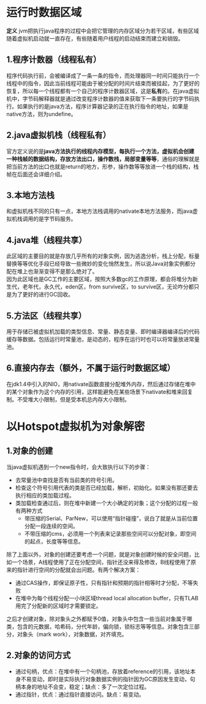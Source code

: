 # 运行时数据区域  
**定义** jvm把执行java程序的过程中会把它管理的内存区域分为若干区域，有些区域随着虚拟机启动就一直存在，有些随着用户线程的启动结束而建立和销毁。  

## 1.程序计数器（线程私有）  
程序代码执行前，会被编译成了一条一条的指令，而处理器同一时间只能执行一个线程中的指令，因此当前线程可能由于被分配的时间片结束而被挂起，为了更好的恢复，所以每一个线程都有一个自己的程序计数器区域，这是**私有**的。在java虚拟机中，字节码解释器就是通过改变程序计数器的值来获取下一条要执行的字节码执行。如果执行的是java方法，程序计算器记录的正在执行指令的地址，如果是native方法，则为undefine。  

## 2.java虚拟机栈（线程私有）  
官方定义说的是**java方法执行的线程内存模型，每执行一个方法，虚拟机会创建一种栈帧的数据结构，存放方法出口，操作数栈，局部变量等等**，通俗的理解就是把当前方法的出口也就是return的地方，形参，操作数等等放进一个栈的结构，栈帧在后面还会详细介绍。  

## 3.本地方法栈  
和虚拟机栈不同的只有一点，本地方法栈调用的nativate本地方法服务，而java虚拟机栈调用的是字节码服务。  

## 4.java堆（线程共享）  
此区域的主要目的就是存放几乎所有的对象实例，因为逃逸分析，栈上分配，标量替换等等优化手段已经导致一些微妙的变化悄然发生，所以说Java对象实例都分配在堆上也渐渐变得不是那么绝对了。  
因为此区域也是GC工作的主要区域，按照大多数gc的工作原理，都会将堆分为新生代，老年代，永久代，eden区，from survive区，to survive区，无论咋分都只是为了更好的进行GC回收。  

## 5.方法区（线程共享）  
用于存储已被虚拟机加载的类型信息、常量、静态变量、即时编译器编译后的代码缓存等数据。包括运行时常量池，是动态的，程序在运行时也可以将常量放进常量池。  

## 6.直接内存去（额外，不属于运行时数据区域）  
在jdk1.4中引入的NIO，用nativate函数直接分配堆外内存，然后通过存储在堆中的某个对象作为这个内存的引用，这样能避免在某些场景下nativate和堆来回复制。不受堆大小限制，但是受本机总内存大小限制。  


# 以Hotspot虚拟机为对象解密  
## 1.对象的创建  
当java虚拟机遇到一个new指令时，会大致执行以下的步骤：  
- 去常量池中查找是否有当前类的符号引用。
- 检查这个符号引用代表的类是否已经加载，解析，初始化。如果没有那还要去执行相应的类加载过程。
- 类加载检查通过后，则在堆中新建一个大小确定的对象；这个分配的过程一般有两种方式
    - 带压缩的Serial、ParNew，可以使用“指针碰撞”，说白了就是从当前位置分配一段连续的空间。
    - 不带压缩的cms，必须用一个列表来记录那些空间可以分配对象，即空间的起点，长度等等信息。  
    
除了上面以外，对象的创建还要考虑一个问题，就是对象创建时候的安全问题，比如一个场景，A线程使用了正在分配空间，指针还没来得及修改，B线程使用了原来的指针进行空间的分配就会出问题。有两个解决方案：
- 通过CAS操作，即保证原子性，只有指针和预期的指针相等时才分配，不等失败
- 在堆中为每个线程分配一小块区域thread local allocation buffer，只有TLAB用完了分配新的区域时才需要锁定。  

之后才创建对象，除对象头之外都赋予0值，对象头中包含一些当前对象属于哪类，包含的元数据，哈希码，分代年龄，偏向锁，锁标志等等信息。对象包含三部分，对象头（mark work），对象数据，对齐填充。  

## 2.对象的访问方式  
- 通过句柄，优点：在堆中有一个句柄池，存放着reference的引用，该地址本身不易变动，即时是实际执行对象数据实例的指针因为GC原因发生变动，句柄本身的地址不会变，稳定；缺点：多了一次定位过程。  
- 通过指针，优点：通过指针直接访问。缺点：易变动。



